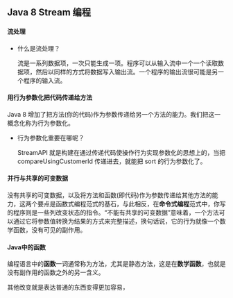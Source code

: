 ## Java 8 Stream 编程

#### 流处理

* 什么是流处理？

  流是一系列数据项，一次只能生成一项。程序可以从输入流中一个一个读取数据项，然后以同样的方式将数据写入输出流。一个程序的输出流很可能是另一个程序的输入流。

#### 用行为参数化把代码传递给方法

Java 8 增加了把方法(你的代码)作为参数传递给另一个方法的能力。我们把这一概念化称为行为参数化。

* 行为参数化重要在哪呢？

  StreamAPI 就是构建在通过传递代码使操作行为实现参数化的思想上的，当把 compareUsingCustomerId 传递进去，就能把 sort 的行为参数化了。

#### 并行与共享的可变数据

没有共享的可变数据，以及将方法和函数(即代码)作为参数传递给其他方法的能力，这两个要点是函数式编程范式的基石，与此相反，在**命令式编程**范式中，你写的程序则是一些列改变状态的指令。“不能有共享的可变数据”意味着，一个方法可以通过它将参数值转换为结果的方式来完整描述，换句话说，它的行为就像一个数学函数，没有可见的副作用。

#### Java中的函数

编程语言中的**函数**一词通常称为方法，尤其是静态方法，这是在**数学函数**，也就是没有副作用的函数之外的另一含义。

其他改变就是表达普通的东西变得更加容易，